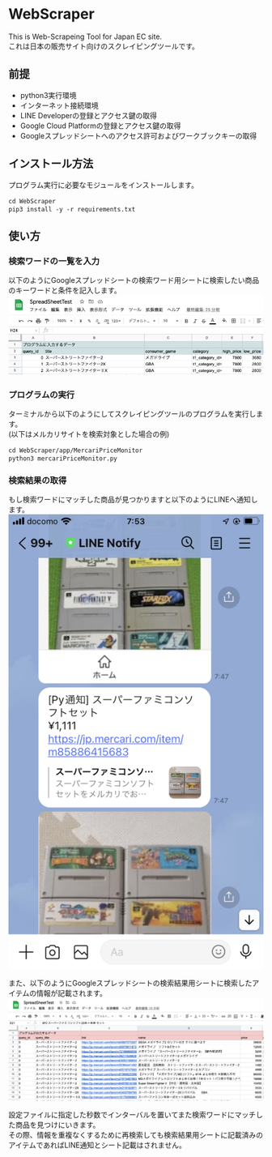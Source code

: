 # WebScraper
This is Web-Scrapeing Tool for Japan EC site.<br>
これは日本の販売サイト向けのスクレイピングツールです。<br>

## 前提
- python3実行環境
- インターネット接続環境
- LINE Developerの登録とアクセス鍵の取得
- Google Cloud Platformの登録とアクセス鍵の取得
- Googleスプレッドシートへのアクセス許可およびワークブックキーの取得

## インストール方法
プログラム実行に必要なモジュールをインストールします。<br>
```
cd WebScraper
pip3 install -y -r requirements.txt
```

## 使い方
### 検索ワードの一覧を入力
以下のようにGoogleスプレッドシートの検索ワード用シートに検索したい商品のキーワードと条件を記入します。<br>
![input_sheet](./doc/screenshots/input_sheet.png?raw=true)

### プログラムの実行
ターミナルから以下のようにしてスクレイピングツールのプログラムを実行します。<br>
(以下はメルカリサイトを検索対象とした場合の例)<br>
```
cd WebScraper/app/MercariPriceMonitor
python3 mercariPriceMonitor.py
```

### 検索結果の取得
もし検索ワードにマッチした商品が見つかりますと以下のようにLINEへ通知します。<br>
![line_notify](./doc/screenshots/line_notify.png?raw=true)

また、以下のようにGoogleスプレッドシートの検索結果用シートに検索したアイテムの情報が記載されます。<br>
![output_sheet](./doc/screenshots/output_sheet.png?raw=true)

設定ファイルに指定した秒数でインターバルを置いてまた検索ワードにマッチした商品を見つけにいきます。<br>
その際、情報を重複なくするために再検索しても検索結果用シートに記載済みのアイテムであればLINE通知とシート記載はされません。<br>
